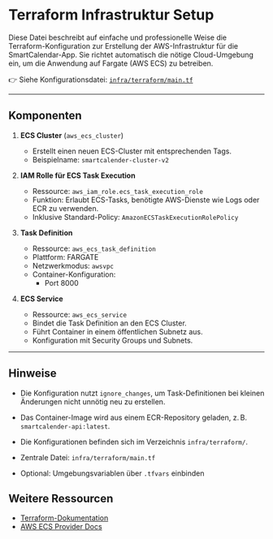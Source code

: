 # Terraform Infrastruktur Setup

Diese Datei beschreibt auf einfache und professionelle Weise die Terraform-Konfiguration zur Erstellung der AWS-Infrastruktur für die SmartCalendar-App. Sie richtet automatisch die nötige Cloud-Umgebung ein, um die Anwendung auf Fargate (AWS ECS) zu betreiben.

👉 Siehe Konfigurationsdatei: [`infra/terraform/main.tf`](../infra/terraform/main.tf)

---

## Komponenten

1. **ECS Cluster** (`aws_ecs_cluster`)
   - Erstellt einen neuen ECS-Cluster mit entsprechenden Tags.
   - Beispielname: `smartcalender-cluster-v2`

2. **IAM Rolle für ECS Task Execution**
   - Ressource: `aws_iam_role.ecs_task_execution_role`
   - Funktion: Erlaubt ECS-Tasks, benötigte AWS-Dienste wie Logs oder ECR zu verwenden.
   - Inklusive Standard-Policy: `AmazonECSTaskExecutionRolePolicy`

3. **Task Definition**
   - Ressource: `aws_ecs_task_definition`
   - Plattform: FARGATE
   - Netzwerkmodus: `awsvpc`
   - Container-Konfiguration:
     - Port 8000

4. **ECS Service**
   - Ressource: `aws_ecs_service`
   - Bindet die Task Definition an den ECS Cluster.
   - Führt Container in einem öffentlichen Subnetz aus.
   - Konfiguration mit Security Groups und Subnets.

---

## Hinweise

- Die Konfiguration nutzt `ignore_changes`, um Task-Definitionen bei kleinen Änderungen nicht unnötig neu zu erstellen.
- Das Container-Image wird aus einem ECR-Repository geladen, z. B. `smartcalender-api:latest`.

- Die Konfigurationen befinden sich im Verzeichnis `infra/terraform/`.
- Zentrale Datei: `infra/terraform/main.tf`
- Optional: Umgebungsvariablen über `.tfvars` einbinden

##  Weitere Ressourcen
- [Terraform-Dokumentation](https://developer.hashicorp.com/terraform/docs)
- [AWS ECS Provider Docs](https://registry.terraform.io/providers/hashicorp/aws/latest/docs/resources/ecs_service)
